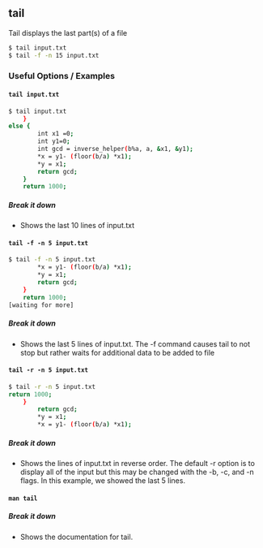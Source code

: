 ---
---

tail
-------

Tail displays the last part(s) of a file

~~~ bash
$ tail input.txt
$ tail -f -n 15 input.txt
~~~

<!--more-->

### Useful Options / Examples

#### `tail input.txt`

~~~ bash
$ tail input.txt
	}
else {
		int x1 =0;
		int y1=0;
		int gcd = inverse_helper(b%a, a, &x1, &y1);
		*x = y1- (floor(b/a) *x1);
		*y = x1;
		return gcd;
	}
	return 1000;
~~~

##### Break it down
* Shows the last 10 lines of input.txt

#### `tail -f -n 5 input.txt`


~~~ bash
$ tail -f -n 5 input.txt
		*x = y1- (floor(b/a) *x1);
		*y = x1;
		return gcd;
	}
	return 1000;
[waiting for more]
~~~

##### Break it down
* Shows the last 5 lines of input.txt. The -f command causes tail to not stop but rather waits for additional data to be added to file

#### `tail -r -n 5 input.txt`

~~~ bash
$ tail -r -n 5 input.txt
return 1000;
	}
		return gcd;
		*y = x1;
		*x = y1- (floor(b/a) *x1);
~~~

##### Break it down
* Shows the lines of input.txt in reverse order. The default -r option is to display all of the input but this may be changed with the -b, -c, and -n  flags. In this example, we showed the last 5 lines.

#### `man tail`

##### Break it down
* Shows the documentation for tail.